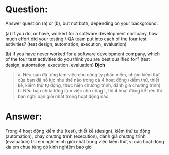 # **Question:** 
Answer question (a) or (b), but not both, depending on your background.

(a) If you do, or have, worked for a software development company, how much effort did your testing / QA team put into each of the four test activities? (test design, automation, execution, evaluation)

(b) If you have never worked for a software development company, which of the four test activities do you think you are best qualified for? (test design, automation, execution, evaluation)
**Dịch**
> a. Nếu bạn đã từng làm việc cho công ty phần mềm, nhóm kiểm thử của bạn đã nỗ lực như thế nào trong cả 4 hoạt động (kiểm thử, thiết kế, kiểm thử tự động, thực hiện chương trình, đánh giá chương trình)
> b. Nếu bạn chưa từng làm việc cho công t, thì 4 hoạt động kể trên thì bạn nghĩ bạn giỏi nhất trong hoạt động nào

# **Answer:**
Trong 4 hoạt động kiểm thử (test), thiết kế (design), kiểm thử tự động (automation), chạy chương trình (execution), đánh giá chương trình (evaluation) thì em nghĩ mình giỏi nhất trong việc kiểm thử, vì các hoạt động kia em chưa từng có kinh nghiệm bao giờ
